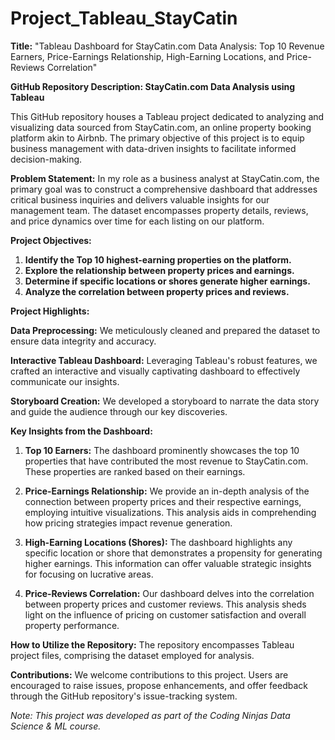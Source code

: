 # Project_Tableau_StayCatin
**Title:** "Tableau Dashboard for StayCatin.com Data Analysis: Top 10 Revenue Earners, Price-Earnings Relationship, High-Earning Locations, and Price-Reviews Correlation"

**GitHub Repository Description: StayCatin.com Data Analysis using Tableau**

This GitHub repository houses a Tableau project dedicated to analyzing and visualizing data sourced from StayCatin.com, an online property booking platform akin to Airbnb. The primary objective of this project is to equip business management with data-driven insights to facilitate informed decision-making.

**Problem Statement:** In my role as a business analyst at StayCatin.com, the primary goal was to construct a comprehensive dashboard that addresses critical business inquiries and delivers valuable insights for our management team. The dataset encompasses property details, reviews, and price dynamics over time for each listing on our platform.

**Project Objectives:**

1. **Identify the Top 10 highest-earning properties on the platform.**
2. **Explore the relationship between property prices and earnings.**
3. **Determine if specific locations or shores generate higher earnings.**
4. **Analyze the correlation between property prices and reviews.**

**Project Highlights:**

**Data Preprocessing:** We meticulously cleaned and prepared the dataset to ensure data integrity and accuracy.

**Interactive Tableau Dashboard:** Leveraging Tableau's robust features, we crafted an interactive and visually captivating dashboard to effectively communicate our insights.

**Storyboard Creation:** We developed a storyboard to narrate the data story and guide the audience through our key discoveries.

**Key Insights from the Dashboard:**

1. **Top 10 Earners:** The dashboard prominently showcases the top 10 properties that have contributed the most revenue to StayCatin.com. These properties are ranked based on their earnings.

2. **Price-Earnings Relationship:** We provide an in-depth analysis of the connection between property prices and their respective earnings, employing intuitive visualizations. This analysis aids in comprehending how pricing strategies impact revenue generation.

3. **High-Earning Locations (Shores):** The dashboard highlights any specific location or shore that demonstrates a propensity for generating higher earnings. This information can offer valuable strategic insights for focusing on lucrative areas.

4. **Price-Reviews Correlation:** Our dashboard delves into the correlation between property prices and customer reviews. This analysis sheds light on the influence of pricing on customer satisfaction and overall property performance.

**How to Utilize the Repository:** The repository encompasses Tableau project files, comprising the dataset employed for analysis.

**Contributions:** We welcome contributions to this project. Users are encouraged to raise issues, propose enhancements, and offer feedback through the GitHub repository's issue-tracking system.

*Note: This project was developed as part of the Coding Ninjas Data Science & ML course.*
